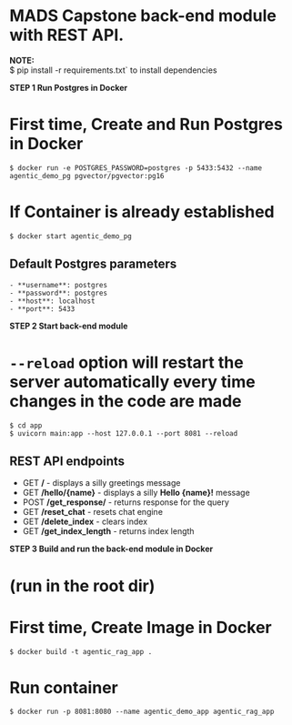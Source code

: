 # MADS Capstone back-end module with REST API.

**NOTE:**  
    $ pip install -r requirements.txt` to install dependencies  

**STEP 1 Run Postgres in Docker**
# First time, Create and Run Postgres in Docker
    $ docker run -e POSTGRES_PASSWORD=postgres -p 5433:5432 --name agentic_demo_pg pgvector/pgvector:pg16
# If Container is already established
    $ docker start agentic_demo_pg

## Default Postgres parameters
    - **username**: postgres
    - **password**: postgres
    - **host**: localhost
    - **port**: 5433

**STEP 2 Start back-end module**
# `--reload` option will restart the server automatically every time changes in the code are made
    $ cd app  
    $ uvicorn main:app --host 127.0.0.1 --port 8081 --reload

## REST API endpoints

- GET **/** - displays a silly greetings message
- GET **/hello/{name}** - displays a silly **Hello {name}!** message
- POST **/get_response/** - returns response for the query 
- GET **/reset_chat** - resets chat engine
- GET **/delete_index** - clears index
- GET **/get_index_length** - returns index length

**STEP 3 Build and run the back-end module in Docker**
# (run in the root dir)
# First time, Create Image in Docker
    $ docker build -t agentic_rag_app .
# Run container
    $ docker run -p 8081:8080 --name agentic_demo_app agentic_rag_app 


